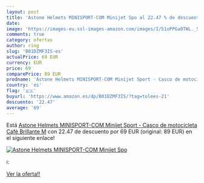 ```yaml
---
layout: post
title: 'Astone Helmets MINISPORT-COM Minijet Spo al 22.47 % de descuento'
date: 
image: 'https://images-eu.ssl-images-amazon.com/images/I/51oPPGa0TWL._SL200_.jpg'
comments: true
category: ofertas
author: ring
slug: 'B01DZMF3IS-es'
actualPrice: 69 EUR
currency: EUR
price: 69
comparePrice: 89 EUR
prodname: 'Astone Helmets MINISPORT-COM Minijet Sport - Casco de motocicleta  Café Brillante  M'
country: 'es'
flag: '🇪🇸'
buyurl: 'https://www.amazon.es/dp/B01DZMF3IS/?tag=tolees-21'
descuento: '22.47'
average: '69'
---
```


Está [Astone Helmets MINISPORT-COM Minijet Sport - Casco de motocicleta  Café Brillante  M](https://www.amazon.es/dp/B01DZMF3IS/?tag=tolees-21) con 22.47 de descuento por 69 EUR (original: 89 EUR) en el siguiente enlace!

[![Astone Helmets MINISPORT-COM Minijet Spo](https://images-eu.ssl-images-amazon.com/images/I/51oPPGa0TWL._SL200_.jpg)](https://www.amazon.es/dp/B01DZMF3IS/?tag=tolees-21)

ℹ️:


[Ver la oferta!!](https://www.amazon.es/dp/B01DZMF3IS/?tag=tolees-21)
